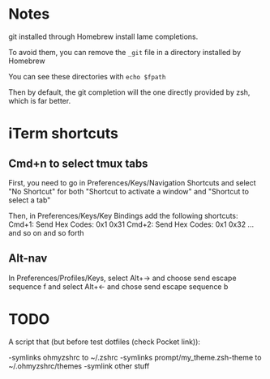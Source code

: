 Notes
=====

git installed through Homebrew install lame completions.

To avoid them, you can remove the `_git` file in a directory installed by Homebrew

You can see these directories with `echo $fpath`

Then by default, the git completion will the one directly provided by zsh, which
is far better.

iTerm shortcuts
===============

Cmd+n to select tmux tabs
-------------------------

First, you need to go in Preferences/Keys/Navigation Shortcuts
and select "No Shortcut" for both
"Shortcut to activate a window" and "Shortcut to select a tab"

Then, in Preferences/Keys/Key Bindings add the following shortcuts:
Cmd+1: Send Hex Codes: 0x1 0x31
Cmd+2: Send Hex Codes: 0x1 0x32
... and so on and so forth

Alt-nav
-------

In Preferences/Profiles/Keys, select Alt+-> and choose send escape sequence f
and select Alt+<- and chose send escape sequence b

TODO
====

A script that (but before test dotfiles (check Pocket link)):

-symlinks ohmyzshrc to ~/.zshrc
-symlinks prompt/my_theme.zsh-theme to ~/.ohmyzshrc/themes
-symlink other stuff

